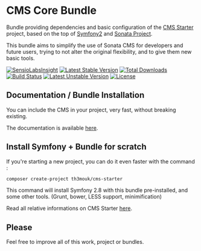 CMS Core Bundle
===============

Bundle providing dependencies and basic configuration of the [CMS Starter](https://github.com/Th3Mouk/CMSStarter) project, based on the top of [Symfony2][2] and [Sonata Project][1].

This bundle aims to simplify the use of Sonata CMS for developers and future users, trying to not alter the original flexibility, and to give them new basic tools.

[![SensioLabsInsight](https://insight.sensiolabs.com/projects/5e565293-add3-4ee5-a61a-ee35c00269fb/mini.png)](https://insight.sensiolabs.com/projects/5e565293-add3-4ee5-a61a-ee35c00269fb) [![Latest Stable Version](https://poser.pugx.org/th3mouk/cms-core-bundle/v/stable.svg)](https://packagist.org/packages/th3mouk/cms-core-bundle) [![Total Downloads](https://poser.pugx.org/th3mouk/cms-core-bundle/downloads.svg)](https://packagist.org/packages/th3mouk/cms-core-bundle) [![Build Status](https://travis-ci.org/Th3Mouk/CMSCoreBundle.svg?branch=master)](https://travis-ci.org/Th3Mouk/CMSCoreBundle) [![Latest Unstable Version](https://poser.pugx.org/th3mouk/cms-core-bundle/v/unstable.svg)](https://packagist.org/packages/th3mouk/cms-core-bundle) [![License](https://poser.pugx.org/th3mouk/cms-core-bundle/license.svg)](https://packagist.org/packages/th3mouk/cms-core-bundle)

## Documentation / Bundle Installation

You can include the CMS in your project, very fast, without breaking existing.

The documentation is available [here](/Resources/doc/installation.md).

## Install Symfony + Bundle for scratch

If you're starting a new project, you can do it even faster with the command :
```sh
composer create-project th3mouk/cms-starter
```

This command will install Symfony 2.8 with this bundle pre-installed, and some other tools.
(Grunt, bower, LESS support, minimification)

Read all relative informations on CMS Starter [here](https://github.com/Th3Mouk/CMSStarter).

## Please

Feel free to improve all of this work, project or bundles.

[1]:  https://sonata-project.org/
[2]:  http://symfony.com/

